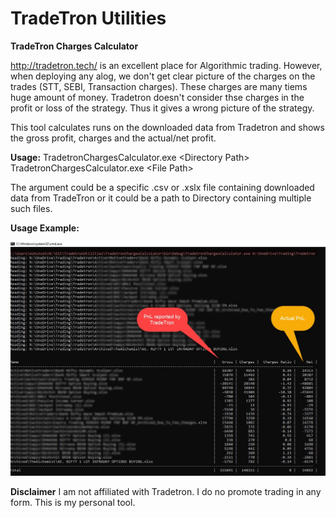 # TradeTron Utilities
**TradeTron Charges Calculator**

http://tradetron.tech/ is an excellent place for Algorithmic trading. However, when deploying any alog, we don't get clear picture of the charges on the trades (STT, SEBI, Transaction charges). These charges are many tiems huge amount of money. Tradetron doesn't consider thse charges in the profit or loss of the strategy. Thus it gives a wrong picture of the strategy.

This tool calculates runs on the downloaded data from Tradetron and shows the gross profit, charges and the actual/net profit.

**Usage:**
TradetronChargesCalculator.exe \<Directory Path\>
TradetronChargesCalculator.exe \<File Path\>

The argument could be a specific .csv or .xslx file containing downloaded data from TradeTron or it could be a path to Directory containing multiple such files.

**Usage Example:**

<img title="a title" alt="Usage Example" src="/docs/images/RunImage.jpg">

**Disclaimer**
I am not affiliated with Tradetron. I do no promote trading in any form. This is my personal tool.
